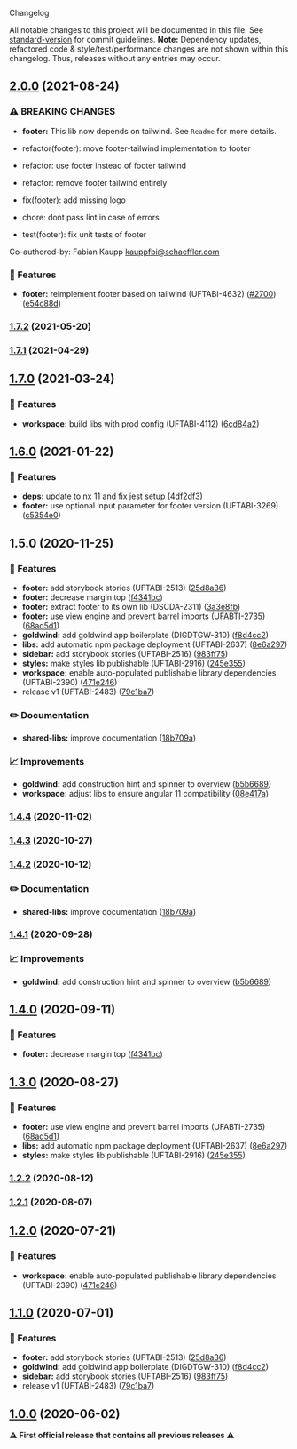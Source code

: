  Changelog

All notable changes to this project will be documented in this file. See [standard-version](https://github.com/conventional-changelog/standard-version) for commit guidelines.
**Note:** Dependency updates, refactored code & style/test/performance changes are not shown within this changelog. Thus, releases without any entries may occur.

## [2.0.0](https://github.com/Schaeffler-Group/frontend-schaeffler/compare/footer-v2.0.0...footer-v1.7.2) (2021-08-24)


### ⚠ BREAKING CHANGES

* **footer:** This lib now depends on tailwind. See `Readme` for more details.

* refactor(footer): move footer-tailwind implementation to footer

* refactor: use footer instead of footer tailwind

* refactor: remove footer tailwind entirely

* fix(footer): add missing logo

* chore: dont pass lint in case of errors

* test(footer): fix unit tests of footer

Co-authored-by: Fabian Kaupp <kauppfbi@schaeffler.com>

### 🎸 Features

* **footer:** reimplement footer based on tailwind (UFTABI-4632) ([#2700](https://github.com/Schaeffler-Group/frontend-schaeffler/issues/2700)) ([e54c88d](https://github.com/Schaeffler-Group/frontend-schaeffler/commit/e54c88d08e472f2915bc0ce1770eac5b4e9cca07))

### [1.7.2](///compare/footer-v1.7.2...footer-v1.7.1) (2021-05-20)

### [1.7.1](///compare/footer-v1.7.1...footer-v1.7.0) (2021-04-29)

## [1.7.0](///compare/footer-v1.7.0...footer-v1.6.0) (2021-03-24)


### 🎸 Features

* **workspace:** build libs with prod config (UFTABI-4112) ([6cd84a2](///commit/6cd84a2b3f3b5fe695d93c28e6cf5eb69bf6c205))

## [1.6.0](///compare/footer-v1.6.0...footer-v1.5.0) (2021-01-22)


### 🎸 Features

* **deps:** update to nx 11 and fix jest setup ([4df2df3](///commit/4df2df38f8a3fa29abae9b9f736e7d237344541b))
* **footer:** use optional input parameter for footer version (UFTABI-3269) ([c5354e0](///commit/c5354e0f3ccdd4ed10ec0613b685f07b254b1997))

## 1.5.0 (2020-11-25)


### 🎸 Features

* **footer:** add storybook stories (UFTABI-2513) ([25d8a36](///commit/25d8a3646ab6db0fad19fcacad0bec61d1f6a26a))
* **footer:** decrease margin top ([f4341bc](///commit/f4341bc373b6616d492dea256cd9034cfb2d3610))
* **footer:** extract footer to its own lib (DSCDA-2311) ([3a3e8fb](///commit/3a3e8fb00f23a065dfe021de09205ec6d408b0b8))
* **footer:** use view engine and prevent barrel imports (UFABTI-2735) ([68ad5d1](///commit/68ad5d1205538d42b15f4e9cce99ed6ca4731f2e))
* **goldwind:** add goldwind app boilerplate (DIGDTGW-310) ([f8d4cc2](///commit/f8d4cc298dc4ed9296ecd26100b16a110355531e))
* **libs:** add automatic npm package deployment (UFTABI-2637) ([8e6a297](///commit/8e6a29702edbf348d540016a77814f5fce6193d5))
* **sidebar:** add storybook stories (UFTABI-2516) ([983ff75](///commit/983ff7543a52c564b3b60c5d02f2b438a3a19fa1))
* **styles:** make styles lib publishable (UFTABI-2916) ([245e355](///commit/245e355c6de4dafff18bdf03301074adb41669c3))
* **workspace:** enable auto-populated publishable library dependencies (UFTABI-2390) ([471e246](///commit/471e246144837957500060590020b380a0940c39))
* release v1 (UFTABI-2483) ([79c1ba7](///commit/79c1ba7c6c1af8ccd909083d91fffbe0ae017ebb))


### ✏️ Documentation

* **shared-libs:** improve documentation ([18b709a](///commit/18b709a184a4ff7c2c342620bfec4a297831ae6e))


### 📈 Improvements

* **goldwind:** add construction hint and spinner to overview ([b5b6689](///commit/b5b66896aeb1edaf1410c50a6bef1c7335f028e0))
* **workspace:** adjust libs to ensure angular 11 compatibility ([08e417a](///commit/08e417a2e3a8c2404681863ff6466216e9ba80c6))

### [1.4.4](///compare/v1.9.0...v1.4.4) (2020-11-02)

### [1.4.3](https://gitlab.schaeffler.com/frontend-schaeffler/schaeffler-frontend/compare/v1.9.0...v1.4.3) (2020-10-27)

### [1.4.2](///compare/v1.7.0...v1.4.2) (2020-10-12)


### ✏️ Documentation

* **shared-libs:** improve documentation ([18b709a](///commit/18b709a184a4ff7c2c342620bfec4a297831ae6e))

### [1.4.1](///compare/v1.6.0...v1.4.1) (2020-09-28)


### 📈 Improvements

* **goldwind:** add construction hint and spinner to overview ([b5b6689](///commit/b5b66896aeb1edaf1410c50a6bef1c7335f028e0))

## [1.4.0](///compare/v1.5.0...v1.4.0) (2020-09-11)


### 🎸 Features

* **footer:** decrease margin top ([f4341bc](///commit/f4341bc373b6616d492dea256cd9034cfb2d3610))

## [1.3.0](///compare/v1.4.0...v1.3.0) (2020-08-27)


### 🎸 Features

* **footer:** use view engine and prevent barrel imports (UFABTI-2735) ([68ad5d1](///commit/68ad5d1205538d42b15f4e9cce99ed6ca4731f2e))
* **libs:** add automatic npm package deployment (UFTABI-2637) ([8e6a297](///commit/8e6a29702edbf348d540016a77814f5fce6193d5))
* **styles:** make styles lib publishable (UFTABI-2916) ([245e355](///commit/245e355c6de4dafff18bdf03301074adb41669c3))

### [1.2.2](///compare/v1.3.0...v1.2.2) (2020-08-12)

### [1.2.1](///compare/v1.2.0...v1.2.1) (2020-08-07)

## [1.2.0](///compare/v1.1.0...v1.2.0) (2020-07-21)


### 🎸 Features

* **workspace:** enable auto-populated publishable library dependencies (UFTABI-2390) ([471e246](///commit/471e246144837957500060590020b380a0940c39))

## [1.1.0](///compare/v0.5.0...v1.1.0) (2020-07-01)


### 🎸 Features

* **footer:** add storybook stories (UFTABI-2513) ([25d8a36](///commit/25d8a3646ab6db0fad19fcacad0bec61d1f6a26a))
* **goldwind:** add goldwind app boilerplate (DIGDTGW-310) ([f8d4cc2](///commit/f8d4cc298dc4ed9296ecd26100b16a110355531e))
* **sidebar:** add storybook stories (UFTABI-2516) ([983ff75](///commit/983ff7543a52c564b3b60c5d02f2b438a3a19fa1))
* release v1 (UFTABI-2483) ([79c1ba7](///commit/79c1ba7c6c1af8ccd909083d91fffbe0ae017ebb))

## [1.0.0](///compare/v0.5.0...v1.0.0) (2020-06-02)

**⚠ First official release that contains all previous releases ⚠**